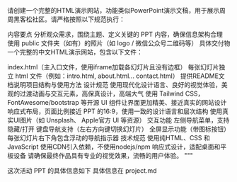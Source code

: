 请创建一个完整的HTML演示网站，功能类似PowerPoint演示文稿，用于展示周周黑客松社区。请严格按照以下规范执行：

内容要点
分析观众需求，围绕主题、定义关键的 PPT 内容，确保信息架构合理
使用 public 文件夹（如有）的照片（如 logo / 微信公众号二维码等）
具体交付物
一个完整的中文HTML演示网站，包含以下文件：

index.html（主入口文件，使用iframe加载各幻灯片且没有边框）
每张幻灯片独立 html 文件（例如：intro.html, about.html... contact.html）
提供README文档说明项目结构与使用方法
设计规范
使用现代化设计语言、良好的视觉体验，美观的过渡动画与交互元素，高保真设计，高端大气
使用 Tailwind CSS， FontAwesome/bootstrap 等开源 UI 组件让界面更加精美、接近真实的网站设计
响应式布局，页面比例接近 PPT 的16:9，使用一致的设计语言和层次结构
使用真实UI图片（如 Unsplash、 Apple官方 UI 等资源）
交互功能
左侧导航菜单，支持隐藏/打开
键盘导航支持（左右方向键切换幻灯片）
全屏显示功能（带图标按钮）
每张幻灯片右下角包含浮动的导航指示器
技术规范
使用纯HTML、CSS 和 JavaScript
使用CDN引入依赖，不使用nodejs/npm
响应式设计，适配桌面和平板设备
请确保最终作品具有专业的视觉效果，流畅的用户体验。 """

这次活动 PPT 的具体信息如下
具体信息在 project.md
